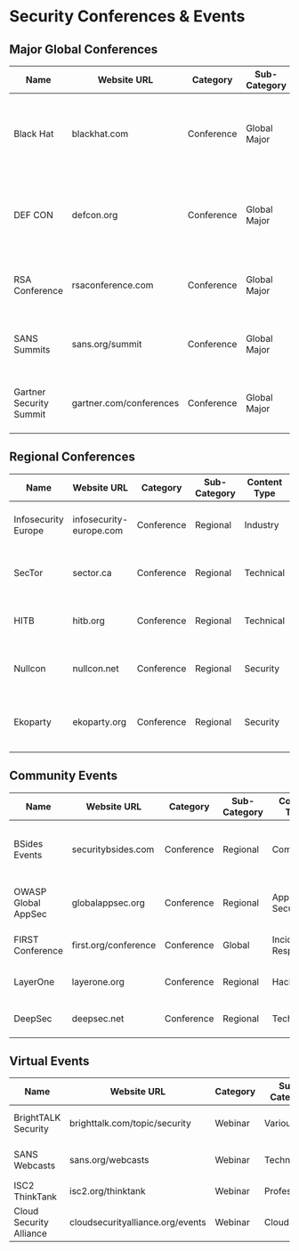 # Security Conferences & Events

## Major Global Conferences
| Name | Website URL | Category | Sub-Category | Content Type | Update Frequency | Access Type | Format | Description |
|------|------------|----------|--------------|--------------|------------------|-------------|---------|-------------|
| Black Hat | blackhat.com | Conference | Global Major | Technical Training | Annual | Premium | In-person, Virtual | Advanced technical security conference with Arsenal tools showcase |
| DEF CON | defcon.org | Conference | Global Major | Hacker Culture | Annual | Paid | In-person | World's largest hacker convention with villages and CTF events |
| RSA Conference | rsaconference.com | Conference | Global Major | Enterprise | Annual | Premium | In-person, Virtual | Leading enterprise security conference and expo |
| SANS Summits | sans.org/summit | Conference | Global Major | Technical Training | Multiple/Year | Premium | In-person, Virtual | Focused technical training with certification paths |
| Gartner Security Summit | gartner.com/conferences | Conference | Global Major | Strategic | Annual | Premium | In-person, Virtual | Executive-level security and risk management |

## Regional Conferences
| Name | Website URL | Category | Sub-Category | Content Type | Update Frequency | Access Type | Format | Description |
|------|------------|----------|--------------|--------------|------------------|-------------|---------|-------------|
| Infosecurity Europe | infosecurity-europe.com | Conference | Regional | Industry | Annual | Mixed | In-person | Europe's largest security conference |
| SecTor | sector.ca | Conference | Regional | Technical | Annual | Premium | In-person | Canada's premier security conference |
| HITB | hitb.org | Conference | Regional | Technical | Multiple/Year | Premium | In-person | Deep technical security research |
| Nullcon | nullcon.net | Conference | Regional | Security | Annual | Premium | In-person | Advanced security conference in Asia |
| Ekoparty | ekoparty.org | Conference | Regional | Security | Annual | Premium | In-person | Latin America's largest security conference |

## Community Events
| Name | Website URL | Category | Sub-Category | Content Type | Update Frequency | Access Type | Format | Description |
|------|------------|----------|--------------|--------------|------------------|-------------|---------|-------------|
| BSides Events | securitybsides.com | Conference | Regional | Community | Various | Free/Low Cost | In-person | Community-driven security events worldwide |
| OWASP Global AppSec | globalappsec.org | Conference | Regional | App Security | Multiple/Year | Mixed | In-person, Virtual | Application security focused events |
| FIRST Conference | first.org/conference | Conference | Global | Incident Response | Annual | Member | In-person | CSIRT teams global conference |
| LayerOne | layerone.org | Conference | Regional | Hacker | Annual | Low Cost | In-person | Security and hacking conference |
| DeepSec | deepsec.net | Conference | Regional | Technical | Annual | Premium | In-person | In-depth security conference |

## Virtual Events
| Name | Website URL | Category | Sub-Category | Content Type | Update Frequency | Access Type | Format | Description |
|------|------------|----------|--------------|--------------|------------------|-------------|---------|-------------|
| BrightTALK Security | brighttalk.com/topic/security | Webinar | Various | Presentations | Daily | Free/Premium | Virtual | Security webinar platform |
| SANS Webcasts | sans.org/webcasts | Webinar | Technical | Training | Weekly | Free | Virtual | Technical security training |
| ISC2 ThinkTank | isc2.org/thinktank | Webinar | Professional | Training | Monthly | Member | Virtual | Professional development |
| Cloud Security Alliance | cloudsecurityalliance.org/events | Webinar | Cloud | Training | Monthly | Free/Member | Virtual | Cloud security education |

